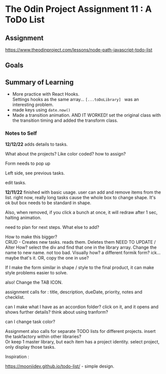 # The Odin Project Assignment 11 : A ToDo List

## Assignment 
https://www.theodinproject.com/lessons/node-path-javascript-todo-list

## Goals



## Summary of Learning
* More practice with React Hooks.  
 Settings hooks as the same array... `[...toDoLibrary] ` was an interesting problem.
* made keys using `date.now()`
* Made a transition animation.  AND IT WORKED!  set the original class with the transition timing and added the transform class.   


### Notes to Self

**12/12/22** 
adds details to tasks.

What about the projects?  Like color coded?  how to assign?   

Form needs to pop up 

Left side, see previous tasks. 

edit tasks.

**12/11/22** 
finished with basic usage.  user can add and remove items from the list.
right now, really long tasks cause the whole box to change shape. It's ok but box needs to be standard in shape.  

Also, when removed, if you click a bunch at once, it will redraw after 1 sec, halting animation.

need to plan for next steps.  What else to add?

How to make this bigger?  
CRUD - Creates new tasks.  reads them.  Deletes them
NEED TO UPDATE / Alter  How?   select the div and find that one in the library array.  Change the name to new name.    not too bad.
Visually how?   a different formik form?   ick... maybe that's it.  OR, copy the one in use?

If I make the form similar in shape / style to the final product, it can make style problems easier to solve. 

also!  Change the TAB ICON.  

assignment calls for : 
title, description, dueDate, priority, notes and checklist.

can I make what I have as an accordion folder? click on it, and it opens and shows further details?   think about using tranform?   

can I change task color?   

Assignment also calls for separate TODO lists for different projects. 
insert the taskfactory within other libraries?   
Or keep 1 master library, but each item has a project identity.  select project, only display those tasks.   



Inspiration : 

https://mooniidev.github.io/todo-list/ - simple design.   